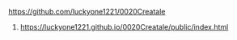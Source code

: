 <https://github.com/luckyone1221/0020Creatale>
1. <https://luckyone1221.github.io/0020Creatale/public/index.html>
